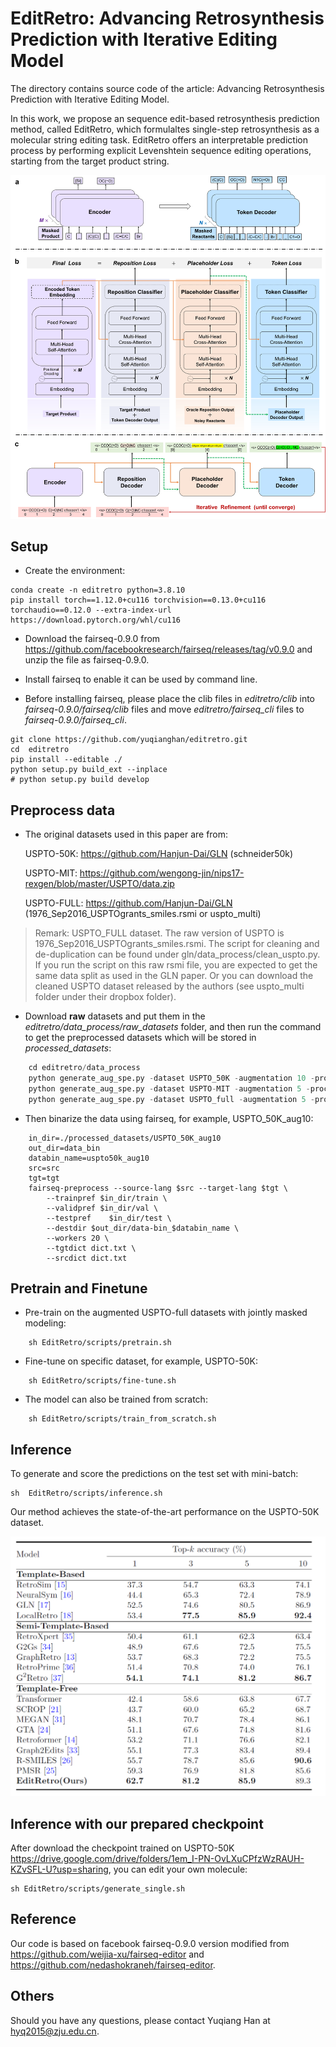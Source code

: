 # EditRetro: Advancing Retrosynthesis Prediction with Iterative Editing Model

The directory contains source code of the article: Advancing Retrosynthesis Prediction with Iterative Editing Model.

In this work, we propose an sequence edit-based retrosynthesis prediction method, called EditRetro, which formulaltes single-step retrosynthesis as a molecular string editing task. EditRetro offers an interpretable prediction process by performing explicit Levenshtein sequence editing operations, starting from the target product string. 
<div align=center>
<img src=model.jpg width="600px">
</div>

## Setup

- Create the environment:

 ```
conda create -n editretro python=3.8.10
pip install torch==1.12.0+cu116 torchvision==0.13.0+cu116 torchaudio==0.12.0 --extra-index-url https://download.pytorch.org/whl/cu116
 ```

- Download the fairseq-0.9.0 from https://github.com/facebookresearch/fairseq/releases/tag/v0.9.0 and unzip the file as fairseq-0.9.0.

- Install fairseq to enable it can be used by command line.
  
- Before installing fairseq, please place the clib files in _editretro/clib_ into _fairseq-0.9.0/fairseq/clib_ files and move _editretro/fairseq_cli_ files to _fairseq-0.9.0/fairseq_cli_.

```
git clone https://github.com/yuqianghan/editretro.git
cd  editretro
pip install --editable ./
python setup.py build_ext --inplace
# python setup.py build develop
```

## Preprocess data
- The original datasets used in this paper are from:

   USPTO-50K: https://github.com/Hanjun-Dai/GLN  (schneider50k)

   USPTO-MIT: https://github.com/wengong-jin/nips17-rexgen/blob/master/USPTO/data.zip

   USPTO-FULL: https://github.com/Hanjun-Dai/GLN  (1976_Sep2016_USPTOgrants_smiles.rsmi or uspto_multi)

> Remark: USPTO_FULL dataset. The raw version of USPTO is 1976_Sep2016_USPTOgrants_smiles.rsmi. The script for cleaning and de-duplication can be found under gln/data_process/clean_uspto.py. If you run the script on this raw rsmi file, you are expected to get the same data split as used in the GLN paper. Or you can download the cleaned USPTO dataset released by the authors (see uspto_multi folder under their dropbox folder).

- Download **raw** datasets and put them in the _editretro/data_process/raw_datasets_ folder, and then run the command to get the preprocessed datasets which will be stored in _processed_datasets_:
```python
    cd editretro/data_process
    python generate_aug_spe.py -dataset USPTO_50K -augmentation 10 -processes 8
    python generate_aug_spe.py -dataset USPTO-MIT -augmentation 5 -processes 8
    python generate_aug_spe.py -dataset USPTO_full -augmentation 5 -processes 8
```

- Then binarize the data using fairseq, for example, USPTO_50K_aug10:
```shell
    in_dir=./processed_datasets/USPTO_50K_aug10
    out_dir=data_bin
    databin_name=uspto50k_aug10
    src=src
    tgt=tgt
    fairseq-preprocess --source-lang $src --target-lang $tgt \
        --trainpref $in_dir/train \
        --validpref $in_dir/val \
        --testpref    $in_dir/test \
        --destdir $out_dir/data-bin_$databin_name \
        --workers 20 \
        --tgtdict dict.txt \
        --srcdict dict.txt
```

## Pretrain and Finetune
- Pre-train on the augmented USPTO-full datasets with jointly masked modeling:
```shell
    sh EditRetro/scripts/pretrain.sh
```
- Fine-tune on specific dataset, for example, USPTO-50K:
```shell
    sh EditRetro/scripts/fine-tune.sh
```
- The model can also be trained from scratch:
```shell
    sh EditRetro/scripts/train_from_scratch.sh
```


## Inference
To generate and score the predictions on the test set with mini-batch:
```shell
sh  EditRetro/scripts/inference.sh
```
Our method achieves the state-of-the-art performance on the USPTO-50K dataset. 
<div align=center>
<img src=results.png width="600px">
</div>

## Inference with our prepared checkpoint
After download the checkpoint trained on USPTO-50K https://drive.google.com/drive/folders/1em_I-PN-OvLXuCPfzWzRAUH-KZvSFL-U?usp=sharing, you can edit your own molecule:
```shell
sh EditRetro/scripts/generate_single.sh
```


<!-- 
## Citation
```
@article{han2023editretro,
	title={Explainable and Diverse Retrosynthesis Prediction via Generative Editing Model},
	author={Han, Yuqiang et al.},
	journal={},
	year={2023}
}
``` -->

## Reference
Our code is based on facebook fairseq-0.9.0 version modified from https://github.com/weijia-xu/fairseq-editor and https://github.com/nedashokraneh/fairseq-editor.

## Others
Should you have any questions, please contact Yuqiang Han at hyq2015@zju.edu.cn.
